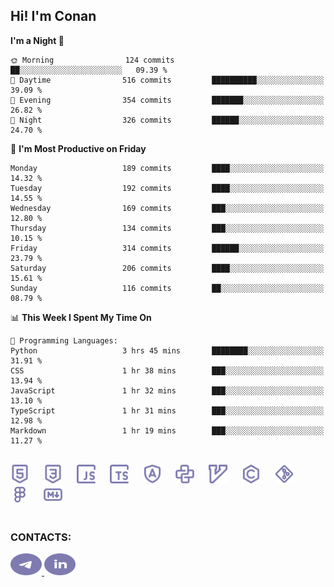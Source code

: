 ## Hi! I'm Conan

<!--START_SECTION:waka-->
**I'm a Night 🦉** 

```text
🌞 Morning                124 commits         ██░░░░░░░░░░░░░░░░░░░░░░░   09.39 % 
🌆 Daytime                516 commits         ██████████░░░░░░░░░░░░░░░   39.09 % 
🌃 Evening                354 commits         ███████░░░░░░░░░░░░░░░░░░   26.82 % 
🌙 Night                  326 commits         ██████░░░░░░░░░░░░░░░░░░░   24.70 % 
```
📅 **I'm Most Productive on Friday** 

```text
Monday                   189 commits         ████░░░░░░░░░░░░░░░░░░░░░   14.32 % 
Tuesday                  192 commits         ████░░░░░░░░░░░░░░░░░░░░░   14.55 % 
Wednesday                169 commits         ███░░░░░░░░░░░░░░░░░░░░░░   12.80 % 
Thursday                 134 commits         ███░░░░░░░░░░░░░░░░░░░░░░   10.15 % 
Friday                   314 commits         ██████░░░░░░░░░░░░░░░░░░░   23.79 % 
Saturday                 206 commits         ████░░░░░░░░░░░░░░░░░░░░░   15.61 % 
Sunday                   116 commits         ██░░░░░░░░░░░░░░░░░░░░░░░   08.79 % 
```


📊 **This Week I Spent My Time On** 

```text
💬 Programming Languages: 
Python                   3 hrs 45 mins       ████████░░░░░░░░░░░░░░░░░   31.91 % 
CSS                      1 hr 38 mins        ███░░░░░░░░░░░░░░░░░░░░░░   13.94 % 
JavaScript               1 hr 32 mins        ███░░░░░░░░░░░░░░░░░░░░░░   13.10 % 
TypeScript               1 hr 31 mins        ███░░░░░░░░░░░░░░░░░░░░░░   12.98 % 
Markdown                 1 hr 19 mins        ███░░░░░░░░░░░░░░░░░░░░░░   11.27 % 
```


<!--END_SECTION:waka-->

<br>

<div align="left">
  <img src="icons/skills/html.svg" width="30" alt="html5"/>
  <img width="15"/>
  <img src="icons/skills/css.svg" width="30" alt="css"/>
  <img width="15"/>
  <img src="icons/skills/javascript.svg" width="30" alt="javascript"/>
  <img width="15"/>
  <img src="icons/skills/typescript.svg" width="30" alt="typescript"/>
  <img width="15"/>
  <img src="icons/skills/angular.svg" width="30" alt="angular"/>
  <img width="15"/>
  <img src="icons/skills/python.svg" width="30" alt="python"/>
  <img width="15"/>
  <img src="icons/skills/vim.svg" width="30" alt="vim"/>
  <img width="15"/>
  <img src="icons/skills/c.svg" width="30" alt="c"/>
  <img width="15"/>
  <img src="icons/skills/git.svg" width="30" alt="git"/>
  <img width="15"/>
  <img src="icons/skills/figma.svg" width="30" alt="figma"/>
  <img width="15"/>
  <img src="icons/skills/markdown.svg" width="30" alt="markdown"/>
</div>

<br>

### CONTACTS:

<div align="left">
  <a href="https://t.me/gkkconan">
    <img src="icons/contacts/telegram.svg" width="50" height="35" alt="telegram"/>
  </a>
  <a href="https://www.linkedin.com/in/gkkconan">
    <img src="icons/contacts/linkedin.svg" width="50" height="35" alt="linkedin"/>
  </a>
</div>
